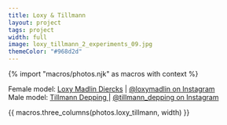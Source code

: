 ```yaml
---
title: Loxy & Tillmann
layout: project
tags: project
width: full
image: loxy_tillmann_2_experiments_09.jpg
themeColor: "#968d2d"
---
```


{% import "macros/photos.njk" as macros with context %}

Female model: [Loxy Madlin Diercks](https://filmmakers.de/loxy.madlin-diercks) | [@loxymadlin on Instagram](https://www.instagram.com/loxymadlin/)  
Male model: [Tillmann Depping ](https://filmmakers.de/tillmann-depping) | [@tillmann_depping on Instagram](https://www.instagram.com/tillmann_depping/)

{{ macros.three_columns(photos.loxy_tillmann, width) }}
